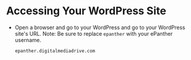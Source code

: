 # Accessing Your WordPress Site

* Open a browser and go to your WordPress and go to your WordPress site's URL. Note: Be sure to replace `epanther` with your ePanther username.<p><pre><code>epanther.digitalmediadrive.com</code></pre></p>


